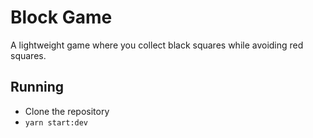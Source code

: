 # Block Game

A lightweight game where you collect black squares while avoiding red squares.

## Running

* Clone the repository
* `yarn start:dev`